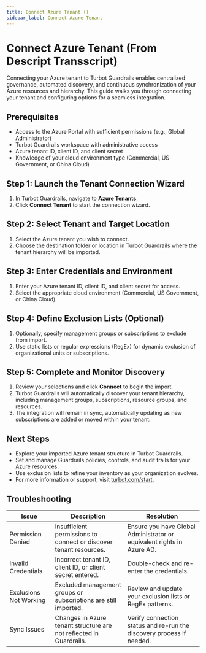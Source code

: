 ```yaml
---
title: Connect Azure Tenant ()
sidebar_label: Connect Azure Tenant
---
```


# Connect Azure Tenant (From Descript Transscript)

Connecting your Azure tenant to Turbot Guardrails enables centralized governance, automated discovery, and continuous synchronization of your Azure resources and hierarchy. This guide walks you through connecting your tenant and configuring options for a seamless integration.

## Prerequisites

- Access to the Azure Portal with sufficient permissions (e.g., Global Administrator)
- Turbot Guardrails workspace with administrative access
- Azure tenant ID, client ID, and client secret
- Knowledge of your cloud environment type (Commercial, US Government, or China Cloud)

## Step 1: Launch the Tenant Connection Wizard

1. In Turbot Guardrails, navigate to **Azure Tenants**.
2. Click **Connect Tenant** to start the connection wizard.

## Step 2: Select Tenant and Target Location

1. Select the Azure tenant you wish to connect.
2. Choose the destination folder or location in Turbot Guardrails where the tenant hierarchy will be imported.

## Step 3: Enter Credentials and Environment

1. Enter your Azure tenant ID, client ID, and client secret for access.
2. Select the appropriate cloud environment (Commercial, US Government, or China Cloud).

## Step 4: Define Exclusion Lists (Optional)

1. Optionally, specify management groups or subscriptions to exclude from import.
2. Use static lists or regular expressions (RegEx) for dynamic exclusion of organizational units or subscriptions.

## Step 5: Complete and Monitor Discovery

1. Review your selections and click **Connect** to begin the import.
2. Turbot Guardrails will automatically discover your tenant hierarchy, including management groups, subscriptions, resource groups, and resources.
3. The integration will remain in sync, automatically updating as new subscriptions are added or moved within your tenant.

## Next Steps

- Explore your imported Azure tenant structure in Turbot Guardrails.
- Set and manage Guardrails policies, controls, and audit trails for your Azure resources.
- Use exclusion lists to refine your inventory as your organization evolves.
- For more information or support, visit [turbot.com/start](https://turbot.com/start).

## Troubleshooting

| Issue                | Description                                                                                 | Resolution                                                                                 |
|----------------------|---------------------------------------------------------------------------------------------|--------------------------------------------------------------------------------------------|
| Permission Denied    | Insufficient permissions to connect or discover tenant resources.                            | Ensure you have Global Administrator or equivalent rights in Azure AD.                     |
| Invalid Credentials  | Incorrect tenant ID, client ID, or client secret entered.                                    | Double-check and re-enter the credentials.                                                 |
| Exclusions Not Working | Excluded management groups or subscriptions are still imported.                            | Review and update your exclusion lists or RegEx patterns.                                  |
| Sync Issues          | Changes in Azure tenant structure are not reflected in Guardrails.                           | Verify connection status and re-run the discovery process if needed.                       |